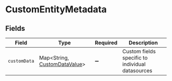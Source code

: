 # CustomEntityMetadata


## Fields

| Field                                                                       | Type                                                                        | Required                                                                    | Description                                                                 |
| --------------------------------------------------------------------------- | --------------------------------------------------------------------------- | --------------------------------------------------------------------------- | --------------------------------------------------------------------------- |
| `customData`                                                                | Map\<String, [CustomDataValue](../../models/components/CustomDataValue.md)> | :heavy_minus_sign:                                                          | Custom fields specific to individual datasources                            |